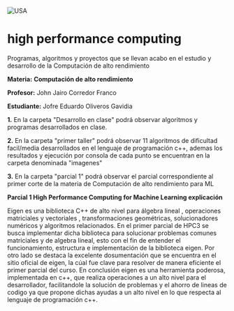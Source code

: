 
![USA](https://radcolombia.org/web/sites/default/files/archivos/instituciones/universidad-sergio-arboleda/logo-usa.png)


# high performance computing


Programas, algoritmos y proyectos que se llevan acabo en el estudio y desarrollo de la Computación de alto rendimiento  

**Materia:** **Computación de alto rendimiento**

 **Profesor:** John Jairo Corredor Franco
 
 **Estudiante:** Jofre Eduardo Oliveros Gavidia
 
 **1.** En la carpeta "Desarrollo en clase" podrá observar algoritmos y programas
desarrollados en clase.

**2.** En la carpeta "primer taller" podrá observar 11 algoritmos de dificultad facil/media
desarrollados en el lenguaje de programación c++, ademas los resultados y ejecución por consola de cada punto se encuentran en la carpeta denominada "imagenes"

**3.** En la carpeta "parcial 1" podrá observar el parcial correspondiente al primer corte de la materia de Computación de alto rendimiento para ML

**Parcial 1 High Performance Computing for Machine Learning explicación**

Eigen es una biblioteca C++ de alto nivel para álgebra lineal , operaciones matriciales y vectoriales , transformaciones geométricas, solucionadores numéricos y algoritmos relacionados. En el primer parcial de HPC3 se busca implementar dicha biblioteca para solucionar problemas comunes matriciales y de algebra lineal, esto con el fin de entender el funcionamiento, estructura e implementación de la biblioteca eigen. Por otro lado se destaca la excelente dosumentación que se encuentra en el sitio oficial de eigen, la cúal fue clave para resolver de manera eficiente el primer parcial del curso. 
En conclusión eigen es una herramienta poderosa, implementada en c++, que realiza operaciones a un alto nivel para el desarrollador, facilitandole la solución de problemas y el ahorro de lineas de codigo ya que propone dichas ayudas a un alto nivel en lo que respecta al lenguaje de programación c++.



